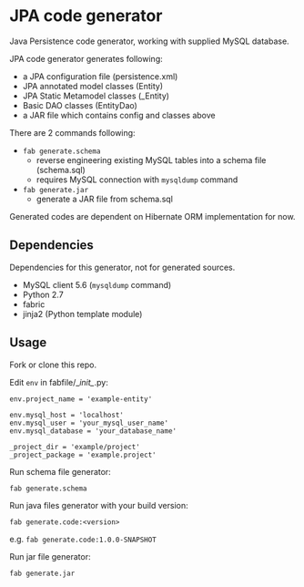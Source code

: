# JPA code generator

Java Persistence code generator, working with supplied MySQL database.

JPA code generator generates following:
- a JPA configuration file (persistence.xml)
- JPA annotated model classes (Entity)
- JPA Static Metamodel classes (_Entity)
- Basic DAO classes (EntityDao)
- a JAR file which contains config and classes above

There are 2 commands following:
- `fab generate.schema`
  - reverse engineering existing MySQL tables into a schema file (schema.sql)
  - requires MySQL connection with `mysqldump` command
- `fab generate.jar`
  - generate a JAR file from schema.sql

Generated codes are dependent on Hibernate ORM implementation for now.


## Dependencies

Dependencies for this generator, not for generated sources.

- MySQL client 5.6 (`mysqldump` command)
- Python 2.7
- fabric
- jinja2 (Python template module)


## Usage

Fork or clone this repo.

Edit `env` in fabfile/\__init\__.py:

```
env.project_name = 'example-entity'

env.mysql_host = 'localhost'
env.mysql_user = 'your_mysql_user_name'
env.mysql_database = 'your_database_name'

_project_dir = 'example/project'
_project_package = 'example.project'
```

Run schema file generator:

```
fab generate.schema
```

Run java files generator with your build version:

```
fab generate.code:<version>
```

e.g. `fab generate.code:1.0.0-SNAPSHOT`

Run jar file generator:

```
fab generate.jar
```
